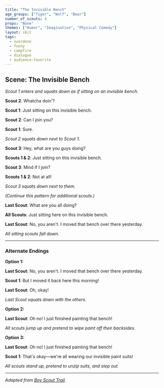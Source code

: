 ```yaml
---
title: "The Invisible Bench"
age_groups: ["Tiger", "Wolf", "Bear"]
number_of_scouts: 4
props: "None"
themes: ["Humor", "Imagination", "Physical Comedy"]
layout: skit
tags:
  - overdone
  - funny
  - campfire
  - dialogue
  - audience-favorite
---
```


## Scene: The Invisible Bench

*Scout 1 enters and squats down as if sitting on an invisible bench.*

**Scout 2**: Whatcha doin'?

**Scout 1**: Just sitting on this invisible bench.

**Scout 2**: Can I join you?

**Scout 1**: Sure.

*Scout 2 squats down next to Scout 1.*

**Scout 3**: Hey, what are you guys doing?

**Scouts 1 & 2**: Just sitting on this invisible bench.

**Scout 3**: Mind if I join?

**Scouts 1 & 2**: Not at all!

*Scout 3 squats down next to them.*

*(Continue this pattern for additional scouts.)*

**Last Scout**: What are you all doing?

**All Scouts**: Just sitting here on this invisible bench.

**Last Scout**: No, you aren't. I moved that bench over there yesterday.

*All sitting scouts fall down.*

---

### Alternate Endings

**Option 1:**

**Last Scout**: No, you aren't. I moved that bench over there yesterday.

**Scout 1**: But I moved it back here this morning!

**Last Scout**: Oh, okay!

*Last Scout squats down with the others.*

**Option 2:**

**Last Scout**: Oh no! I just finished painting that bench!

*All scouts jump up and pretend to wipe paint off their backsides.*

**Option 3:**

**Last Scout**: Oh no! I just finished painting that bench!

**Scout 1**: That's okay—we're all wearing our invisible paint suits!

*All scouts stand up, pretend to unzip suits, and step out.*

---

*Adapted from [Boy Scout Trail](https://boyscouttrail.com/content/skit/invisible_bench_plus_addons-100.asp).*
